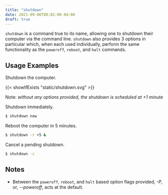```yaml
---
title: "shutdown"
date: 2021-09-06T08:02:08-04:00
draft: true
---
```


`shutdown` is a command true to its name, allowing one to shutdown their
computer via the command line. `shutdown` also provides 3 options in particular
which, when each used individually, perform the same functionality as the
`poweroff`, `reboot`, and `halt` commands.

## Usage Examples

Shutdown the computer.

{{< showIfExists "static/shutdown.svg" >}}

Note: _without any options provided, the shutdown is scheduled at +1 minute_

Shutdown immediately.

```bash
$ shutdown now
```

Reboot the computer in 5 minutes.

```bash
$ shutdown -r +5 &
```

Cancel a pending shutdown.

```bash
$ shutdown -c
```

## Notes

- Between the `poweroff`, `reboot`, and `halt` based option flags provided,
  _-P_, or, _--poweroff_, acts at the default.

